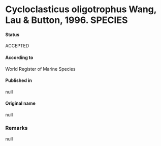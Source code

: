 Cycloclasticus oligotrophus Wang, Lau & Button, 1996. SPECIES
=======

#### Status
ACCEPTED

#### According to
World Register of Marine Species

#### Published in
null

#### Original name
null

### Remarks
null